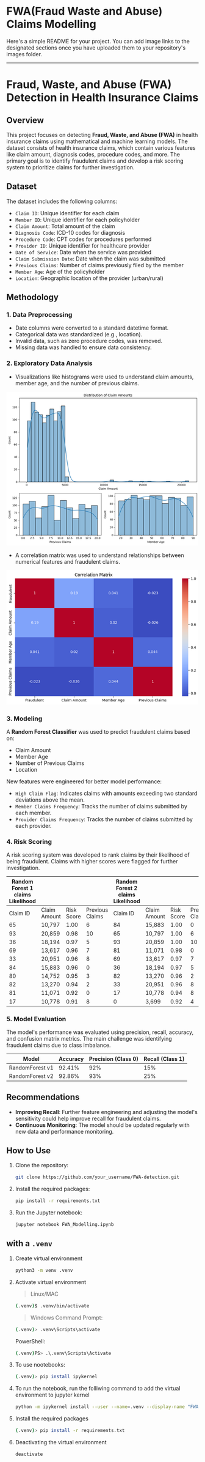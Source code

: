 # FWA(Fraud Waste and Abuse) Claims Modelling



Here's a simple README for your project. You can add image links to the designated sections once you have uploaded them to your repository's images folder.

---

# Fraud, Waste, and Abuse (FWA) Detection in Health Insurance Claims

## Overview
This project focuses on detecting **Fraud, Waste, and Abuse (FWA)** in health insurance claims using mathematical and machine learning models. The dataset consists of health insurance claims, which contain various features like claim amount, diagnosis codes, procedure codes, and more. The primary goal is to identify fraudulent claims and develop a risk scoring system to prioritize claims for further investigation.


## Dataset
The dataset includes the following columns:
- `Claim ID`: Unique identifier for each claim
- `Member ID`: Unique identifier for each policyholder
- `Claim Amount`: Total amount of the claim
- `Diagnosis Code`: ICD-10 codes for diagnosis
- `Procedure Code`: CPT codes for procedures performed
- `Provider ID`: Unique identifier for healthcare provider
- `Date of Service`: Date when the service was provided
- `Claim Submission Date`: Date when the claim was submitted
- `Previous Claims`: Number of claims previously filed by the member
- `Member Age`: Age of the policyholder
- `Location`: Geographic location of the provider (urban/rural)

## Methodology
### 1. **Data Preprocessing**
- Date columns were converted to a standard datetime format.
- Categorical data was standardized (e.g., location).
- Invalid data, such as zero procedure codes, was removed.
- Missing data was handled to ensure data consistency.

### 2. **Exploratory Data Analysis**
- Visualizations like histograms were used to understand claim amounts, member age, and the number of previous claims.

![Histogram of Claim Amounts, Member Age and Number of Previous Claims](images/histograms.png)

- A correlation matrix was used to understand relationships between numerical features and fraudulent claims.
  
![Example Correlation Matrix](images/correlation_matrix.png)

### 3. **Modeling**
A **Random Forest Classifier** was used to predict fraudulent claims based on:
- Claim Amount
- Member Age
- Number of Previous Claims
- Location

New features were engineered for better model performance:
- `High Claim Flag`: Indicates claims with amounts exceeding two standard deviations above the mean.
- `Member Claims Frequency`: Tracks the number of claims submitted by each member.
- `Provider Claims Frequency`: Tracks the number of claims submitted by each provider.

### 4. **Risk Scoring**
A risk scoring system was developed to rank claims by their likelihood of being fraudulent. Claims with higher scores were flagged for further investigation.

| Random Forest 1 claims Likelihood |                          |                         |                       | Random Forest 2 claims Likelihood |                          |                         |                       |
|-----------------------------------|--------------------------|-------------------------|-----------------------|-----------------------------------|--------------------------|-------------------------|-----------------------|
| Claim ID                          | Claim Amount              | Risk Score              | Previous Claims        | Claim ID                          | Claim Amount              | Risk Score              | Previous Claims        |
| 65                                | 10,797                    | 1.00                    | 6                     | 84                                | 15,883                    | 1.00                    | 0                     |
| 93                                | 20,859                    | 0.98                    | 10                    | 65                                | 10,797                    | 1.00                    | 6                     |
| 36                                | 18,194                    | 0.97                    | 5                     | 93                                | 20,859                    | 1.00                    | 10                    |
| 69                                | 13,617                    | 0.96                    | 7                     | 81                                | 11,071                    | 0.98                    | 0                     |
| 33                                | 20,951                    | 0.96                    | 8                     | 69                                | 13,617                    | 0.97                    | 7                     |
| 84                                | 15,883                    | 0.96                    | 0                     | 36                                | 18,194                    | 0.97                    | 5                     |
| 80                                | 14,752                    | 0.95                    | 3                     | 82                                | 13,270                    | 0.96                    | 2                     |
| 82                                | 13,270                    | 0.94                    | 2                     | 33                                | 20,951                    | 0.96                    | 8                     |
| 81                                | 11,071                    | 0.92                    | 0                     | 17                                | 10,778                    | 0.94                    | 8                     |
| 17                                | 10,778                    | 0.91                    | 8                     | 0                                 | 3,699                     | 0.92                    | 4                     |


### 5. **Model Evaluation**
The model's performance was evaluated using precision, recall, accuracy, and confusion matrix metrics. The main challenge was identifying fraudulent claims due to class imbalance.

| Model        | Accuracy | Precision (Class 0) | Recall (Class 1) |
|--------------|----------|--------------------|-----------------|
| RandomForest v1 | 92.41%   | 92%                | 15%             |
| RandomForest v2 | 92.86%   | 93%                | 25%             |

## Recommendations
- **Improving Recall**: Further feature engineering and adjusting the model's sensitivity could help improve recall for fraudulent claims.
- **Continuous Monitoring**: The model should be updated regularly with new data and performance monitoring.

## How to Use
1. Clone the repository:
   ```bash
   git clone https://github.com/your_username/FWA-detection.git
   ```
2. Install the required packages:
   ```bash
   pip install -r requirements.txt
   ```
3. Run the Jupyter notebook:
   ```bash
   jupyter notebook FWA_Modelling.ipynb
   ```

## with a `.venv`

1. Create virtual environment 
	```bash
	python3 -m venv .venv
	```

2. Activate virtual environment 

	> Linux/MAC
	```bash
	(.venv)$ .venv/bin/activate
	```

	> Windows
	Command Prompt:
	```bash
	(.venv)> .venv\Scripts\activate
	```

	PowerShell:
	```bash
	(.venv)PS> .\.venv\Scripts\Activate
	```

3. To use nootebooks:

	```bash
	(.venv)> pip install ipykernel
	```

4. To run the notebook, run the folliwing command to add the virtual environment to jupyter kernel

	```bash
	python -m ipykernel install --user --name=.venv --display-name "FWA Claims Analysis"
	```


5. Install the required packages 
	```bash
	(.venv)> pip install -r requirements.txt
	```

6. Deactivating the virtual environment

	 ```bash
	 deactivate
	 ```





